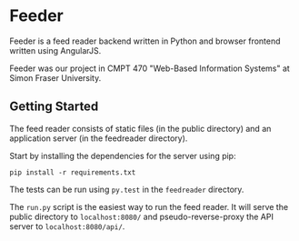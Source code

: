 # Feeder

Feeder is a feed reader backend written in Python and browser frontend written
using AngularJS.

Feeder was our project in CMPT 470 "Web-Based Information Systems" at Simon
Fraser University.

## Getting Started

The feed reader consists of static files (in the public directory) and an
application server (in the feedreader directory).

Start by installing the dependencies for the server using pip:

`pip install -r requirements.txt`

The tests can be run using `py.test` in the `feedreader` directory.

The `run.py` script is the easiest way to run the feed reader. It will serve
the public directory to `localhost:8080/` and pseudo-reverse-proxy the API
server to `localhost:8080/api/`.

